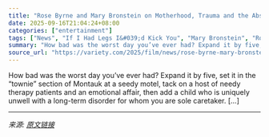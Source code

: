 ```yaml
---
title: "Rose Byrne and Mary Bronstein on Motherhood, Trauma and the Absurdism of ‘If I Had Legs I’d Kick You’"
date: 2025-09-16T21:04:24+08:00
categories: ["entertainment"]
tags: ["News", "If I Had Legs I&#039;d Kick You", "Mary Bronstein", "Rose Byrne"]
summary: "How bad was the worst day you’ve ever had? Expand it by five, set it in the “townie” section of Montauk at a seedy motel, tack on a host of needy therapy patients and an emotional affair, then add a c"
source_url: "https://variety.com/2025/film/news/rose-byrne-mary-bronstein-if-i-had-legs-id-kick-you-1236520937/"
---
```


How bad was the worst day you’ve ever had? Expand it by five, set it in the “townie” section of Montauk at a seedy motel, tack on a host of needy therapy patients and an emotional affair, then add a child who is uniquely unwell with a long-term disorder for whom you are sole caretaker. [&#8230;]

---

*来源: [原文链接](https://variety.com/2025/film/news/rose-byrne-mary-bronstein-if-i-had-legs-id-kick-you-1236520937/)*
